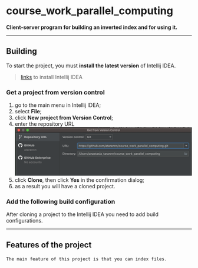 # course_work_parallel_computing
**Client-server program for building an inverted index and for using it.**
____
## Building 
To start the project, you must  **install the latest version** of Intellij IDEA.
> [links](https://www.jetbrains.com/idea/) to install Intellij IDEA

### Get a project from version control
1. go to the main menu in Intellij IDEA;
2. select **File**;
3. click **New project from Version Control**;
4. enter the repository URL
  ![clone](./images/1.png)
5. click **Clone**, then click **Yes** in the confirmation dialog;
6. as a result you will have a cloned project.

### Add the following build configuration
After cloning a project to the Intellij IDEA you need to add build configurations.
____
## Features of the project
    The main feature of this project is that you can index files.